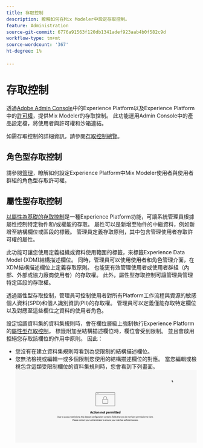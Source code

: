 ```yaml
---
title: 存取控制
description: 瞭解如何在Mix Modeler中設定存取控制。
feature: Administration
source-git-commit: 6776a91563f120db1341adef923aab4b0f582c9d
workflow-type: tm+mt
source-wordcount: '367'
ht-degree: 1%

---
```


# 存取控制

透過[Adobe Admin Console](https://adminconsole.adobe.com/)中的Experience Platform以及Experience Platform中的[許可權](https://experienceleague.adobe.com/en/docs/experience-platform/access-control/home#platform-permissions)，提供Mix Modeler的存取控制。 此功能運用Admin Console中的產品設定檔，將使用者與許可權和沙箱連結。

如需存取控制的詳細資訊，請參閱[存取控制總覽](https://experienceleague.adobe.com/en/docs/experience-platform/access-control/home)。

## 角色型存取控制

請參閱[管理](../main-guide/administration.md)，瞭解如何設定Experience Platform中Mix Modeler使用者與使用者群組的角色型存取許可權。

## 屬性型存取控制

[以屬性為基礎的存取控制](https://experienceleague.adobe.com/en/docs/experience-platform/access-control/abac/overview)是一種Experience Platform功能，可讓系統管理員根據屬性控制特定物件和/或權能的存取。 屬性可以是新增至物件的中繼資料，例如新增至結構欄位或區段的標籤。 管理員定義存取原則，其中包含管理使用者存取許可權的屬性。

此功能可讓您使用定義組織或資料使用範圍的標籤，來標籤Experience Data Model (XDM)結構描述欄位。 同時，管理員可以使用使用者和角色管理介面，在XDM結構描述欄位上定義存取原則。 也能更有效管理使用者或使用者群組（內部、外部或協力廠商使用者）的存取權。 此外，屬性型存取控制可讓管理員管理特定區段的存取權。

透過屬性型存取控制，管理員可控制使用者對所有Platform工作流程與資源的敏感個人資料(SPD)和個人識別資訊(PII)的存取權。 管理員可以定義僅能存取特定欄位以及對應至這些欄位之資料的使用者角色。

設定協調資料集的資料集規則時，會在欄位層級上強制執行Experience Platform的[屬性型存取控制](https://experienceleague.adobe.com/en/docs/experience-platform/access-control/abac/overview)。 標籤附加至結構描述欄位時，欄位會受到限制。 並且會啟用拒絕您存取該欄位的作用中原則。 因此：

* 您沒有在建立資料集規則時看到為您限制的結構描述欄位。
* 您無法檢視或編輯一或多個限制您使用的結構描述欄位的對應。 當您編輯或檢視包含這類受限制欄位的資料集規則時，您會看到下列畫面。
  ![不允許的動作](/help/assets//action-not-permitted.png)

